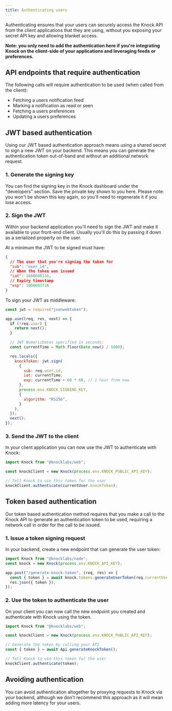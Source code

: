 ```yaml
---
title: Authenticating users
---
```


Authenticating ensures that your users can securely access the Knock API from the client
applications that they are using, without you exposing your secret API key and allowing blanket
access.

**Note: you only need to add the authentication here if you're integrating Knock on the client-side of
your applications and leveraging feeds or preferences.**

## API endpoints that require authentication

The following calls will require authentication to be used (when called from the client):

- Fetching a users notification feed
- Marking a notification as read or seen
- Fetching a users preferences
- Updating a users preferences

## JWT based authentication

Using our JWT based authentication approach means using a shared secret to sign a new JWT on your
backend. This means you can generate the authentication token out-of-band and without
an additional network request.

### 1. Generate the signing key

You can find the signing key in the Knock dashboard under the "developers" section. Save the private
key shown to you here. Please note: you won't be shown this key again, so you'll need to regenerate
it if you lose access.

### 2. Sign the JWT

Within your backend application you'll need to sign the JWT and make it available to your front-end
client. Usually you'll do this by passing it down as a serialized property on the user.

At a minimum the JWT to be signed must have:

```json
{
  // The user that you're signing the token for
  "sub": "user_id",
  // When the token was issued
  "iat": 1608600116,
  // Expiry timestamp
  "exp": 1608603716
}
```

To sign your JWT as middleware:

```js
const jwt = require("jsonwebtoken");

app.use((req, res, next) => {
  if (!req.user) {
    return next();
  }

  // JWT NumericDates specified in seconds:
  const currentTime = Math.floor(Date.now() / 1000);

  res.locals({
    knockToken: jwt.sign(
      {
        sub: req.user.id,
        iat: currentTime,
        exp: currentTime + 60 * 60, // 1 hour from now
      },
      process.env.KNOCK_SIGNING_KEY,
      {
        algorithm: "RS256",
      }
    ),
  });
  next();
});
```

### 3. Send the JWT to the client

In your client application you can now use the JWT to authenticate with Knock:

```js
import Knock from "@knocklabs/web";

const knockClient = new Knock(process.env.KNOCK_PUBLIC_API_KEY);

// Tell Knock to use this token for the user
knockClient.authenticate(currentUser.knockToken);
```

## Token based authentication

Our token based authentication method requires that you make a call to the Knock API to generate
an authentication token to be used, requiring a network call in order for the call to be issued.

### 1. Issue a token signing request

In your backend, create a new endpoint that can generate the user token:

```js
import Knock from "@knocklabs/node";
const knock = new Knock(process.env.KNOCK_API_KEY);

app.post("/generate-knock-token", (req, res) => {
  const { token } = await knock.tokens.generateUserToken(req.currentUser.id);
  res.json({ token });
});
```

### 2. Use the token to authenticate the user

On your client you can now call the new endpoint you created and authenticate with Knock
using the token.

```js
import Knock from "@knocklabs/web";

const knockClient = new Knock(process.env.KNOCK_PUBLIC_API_KEY);

// Generate the token by calling your API
const { token } = await Api.generateKnockToken();

// Tell Knock to use this token for the user
knockClient.authenticate(token);
```

## Avoiding authentication

You can avoid authentication altogether by proxying requests to Knock via your backend,
although we don't recommend this approach as it will mean adding more latency for your users.
